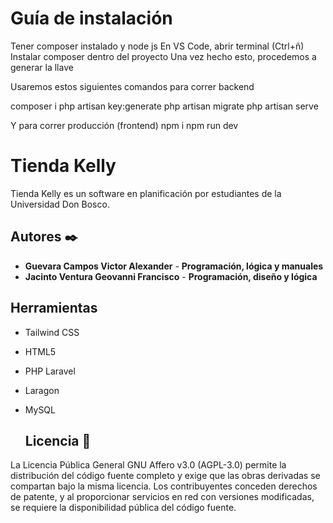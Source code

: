 # Guía de instalación
Tener composer instalado y node js
En VS Code, abrir terminal (Ctrl+ñ)
Instalar composer dentro del proyecto
Una vez hecho esto, procedemos a generar la llave

Usaremos estos siguientes comandos para correr backend

composer i
php artisan key:generate
php artisan migrate
php artisan serve

Y para correr producción (frontend)
npm i
npm run dev

# Tienda Kelly
Tienda Kelly es un software en planificación por estudiantes de la Universidad Don Bosco.


## Autores ✒️
* **Guevara Campos Victor Alexander** - **Programación, lógica y manuales**
* **Jacinto Ventura Geovanni Francisco** - **Programación, diseño y lógica**

## Herramientas 
* Tailwind CSS
* HTML5
* PHP Laravel
* Laragon
* MySQL

  ## Licencia 📄

La Licencia Pública General GNU Affero v3.0 (AGPL-3.0) permite la distribución del código fuente completo y exige que las obras derivadas se compartan bajo la misma licencia. Los contribuyentes conceden derechos de patente, y al proporcionar servicios en red con versiones modificadas, se requiere la disponibilidad pública del código fuente.
